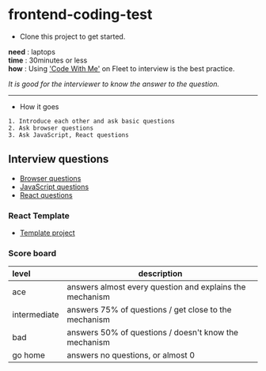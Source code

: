 # frontend-coding-test

- Clone this project to get started.

**need** : laptops<br/>
**time** : 30minutes or less<br/>
**how** : Using ['Code With Me'](https://www.jetbrains.com/help/idea/code-with-me.html) on Fleet to interview is the best practice. 

*It is good for the interviewer to know the answer to the question.*

- - - -

- How it goes
```text
1. Introduce each other and ask basic questions
2. Ask browser questions
3. Ask JavaScript, React questions
```

## Interview questions
* [Browser questions](questions/browser)
* [JavaScript questions](questions/Javascript)
* [React questions](questions/React)

### React Template
* [Template project](template)


### Score board

| level        | description                                              |
|:-------------|----------------------------------------------------------|
| ace          | answers almost every question and explains the mechanism |
| intermediate | answers 75% of questions / get close to the mechanism    |
| bad          | answers 50% of questions / doesn't know the mechanism    |
| go home      | answers no questions, or almost 0                        |